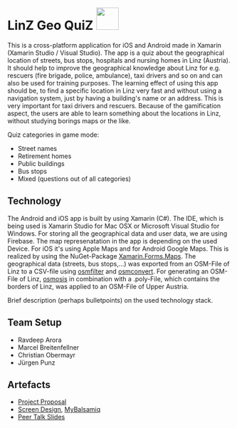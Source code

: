# LinZ Geo QuiZ <img src="documents/AppIcon_transparent.png" width="50"/>

This is a cross-platform application for iOS and Android made in Xamarin (Xamarin Studio / Visual Studio).
The app is a quiz about the geographical location of streets, bus stops, hospitals and nursing homes in Linz (Austria). It should help to improve the geographical knowledge about Linz for e.g. rescuers (fire brigade, police, ambulance), taxi drivers and so on and can also be used for training purposes.
The learning effect of using this app should be, to find a specific location in Linz very fast and without using a navigation system, just by having a building's name or an address. This is very important for taxi drivers and rescuers.
Because of the gamification aspect, the users are able to learn something about the locations in Linz, without studying borings maps or the like.

Quiz categories in game mode:
* Street names
* Retirement homes
* Public buildings
* Bus stops
* Mixed (questions out of all categories)

## Technology

The Android and iOS app is built by using Xamarin (C#). The IDE, which is being used is Xamarin Studio for Mac OSX or Microsoft Visual Studio for Windows.
For storing all the geographical data and user data, we are using Firebase.
The map represenatation in the app is depending on the used Device. For iOS it's using Apple Maps and for Android Google Maps. This is realized by using the NuGet-Package [Xamarin.Forms.Maps](https://www.nuget.org/packages/Xamarin.Forms.Maps).
The geographical data (streets, bus stops,...) was exported from an OSM-File of Linz to a CSV-file using [osmfilter](https://wiki.openstreetmap.org/wiki/Osmfilter) and [osmconvert](https://wiki.openstreetmap.org/wiki/Osmconvert). 
For generating an OSM-File of Linz, [osmosis](https://wiki.openstreetmap.org/wiki/Osmosis) in combination with a .poly-File, which contains the borders of Linz, was applied to an OSM-File of Upper Austria.

Brief description (perhaps bulletpoints) on the used technology stack.

## Team Setup

* Ravdeep Arora
* Marcel Breitenfellner
* Christian Obermayr
* Jürgen Punz

## Artefacts

* [Project Proposal](documents/proposal.pdf)
* [Screen Design](documents/ScreenDesigns.bmpr), [MyBalsamiq](https://www.mybalsamiq.com)
* [Peer Talk Slides](documents/Peer_Talk.pptx)
<!--* [UI Sketches](documents/ScreenDesigns.bmpr)-->
<!--* [Final Project Presentation](documents/final-presentation.pdf)-->
<!--* Code is living in `src`-->
<!--* [Project Video](https://www.youtube.com/embed/gGOXMWGVwDg) or [Project Poster](documents/poster.pdf)-->
